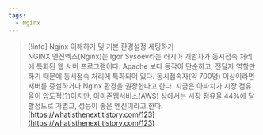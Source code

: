 ```yaml
---
tags:
  - Nginx
---
```



> [!info] Nginx 이해하기 및 기본 환경설정 세팅하기  
> NGINX 엔진엑스(Nginx)는 Igor Sysoev라는 러시아 개발자가 동시접속 처리에 특화된 웹 서버 프로그램이다. Apache 보다 동작이 단순하고, 전달자 역할만 하기 때문에 동시접속 처리에 특화되어 있다. 동시접속자(약 700명) 이상이라면 서버를 증설하거나 Nginx 환경을 권장한다고 한다. 지금은 아파치가 시장 점유율이 압도적(?)이지만, 아마존웹서비스(AWS) 상에서는 시장 점유율 44%에 달할정도로 가볍고, 성능이 좋은 엔진이라고 한다.  
> [https://whatisthenext.tistory.com/123](https://whatisthenext.tistory.com/123)